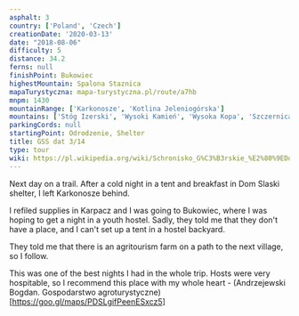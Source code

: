 ```yaml
---
asphalt: 3
country: ['Poland', 'Czech']
creationDate: '2020-03-13'
date: "2018-08-06"
difficulty: 5
distance: 34.2
ferns: null
finishPoint: Bukowiec
highestMountain: Spalona Staznica
mapaTurystyczna: mapa-turystyczna.pl/route/a7hb
mnpm: 1430
mountainRange: ['Karkonosze', 'Kotlina Jeleniogórska']
mountains: ['Stóg Izerski', 'Wysoki Kamień', 'Wysoka Kopa', 'Szczernica', 'Sniezne Kotły']
parkingCords: null
startingPoint: Odrodzenie, Shelter
title: GSS dat 3/14
type: tour
wiki: https://pl.wikipedia.org/wiki/Schronisko_G%C3%B3rskie_%E2%80%9EDom_%C5%9Al%C4%85ski%E2%80%9D
---
```


Next day on a trail. After a cold night in a tent and breakfast in Dom Slaski shelter, I left Karkonosze behind.

I refiled supplies in Karpacz and I was going to Bukowiec, where I was hoping to get a night in a youth hostel. Sadly, they told me that they don't have a place, and I can't set up a tent in a hostel backyard.

They told me that there is an agritourism farm on a path to the next village, so I follow.

This was one of the best nights I had in the whole trip. Hosts were very hospitable, so I recommend this place with my whole heart - (Andrzejewski Bogdan. Gospodarstwo agroturystyczne)[https://goo.gl/maps/PDSLgifPeenESxcz5]
